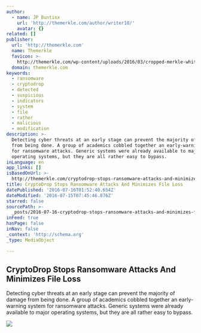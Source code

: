 ```yaml
---
author:
  - name: JP Buntinx
    url: 'http://themerkle.com/author/writer10/'
    avatar: {}
related: []
publisher:
  url: 'http://themerkle.com'
  name: Themerkle
  favicon: >-
    http://themerkle.com/wp-content/uploads/2016/03/cropped-merkle-white-1-192x192.png
  domain: themerkle.com
keywords:
  - ransomware
  - cryptodrop
  - detected
  - suspicious
  - indicators
  - system
  - file
  - rather
  - malicious
  - modification
description: >-
  Detecting cyber threats at an early stage can prevent the majority of damage
  from being done. A group of academics cobbled together an early-warning system
  for ransomware attacks. Generic systems were already available to major
  operating systems, but they are all rather easy to bypass.
inLanguage: en
app_links: []
isBasedOnUrl: >-
  http://themerkle.com/cryptodrop-stops-ransomware-attacks-and-minimizes-file-loss/
title: CryptoDrop Stops Ransomware Attacks And Minimizes File Loss
datePublished: '2016-07-16T01:52:40.654Z'
dateModified: '2016-07-15T07:45:46.876Z'
starred: false
sourcePath: >-
  _posts/2016-07-16-cryptodrop-stops-ransomware-attacks-and-minimizes-file-loss.md
inFeed: true
hasPage: false
inNav: false
_context: 'http://schema.org'
_type: MediaObject

---
```

<article style=""><h1>CryptoDrop Stops Ransomware Attacks And Minimizes File Loss</h1><p>Detecting cyber threats at an early stage can prevent the majority of damage from being done. A group of academics cobbled together an early-warning system for ransomware attacks. Generic systems were already available to major operating systems, but they are all rather easy to bypass.</p><img src="http://themerkle.com/wp-content/uploads/2016/07/shutterstock_214768774.jpg" /></article>